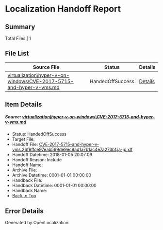 # <a name='report-top'></a> Localization Handoff Report

## Summary
 Total Files | 1

## File List
 Source File | Status | Details 
 ----------- | ------ | ------- 
 [virtualization\hyper-v-on-windows\CVE-2017-5715-and-hyper-v-vms.md](https://github.com/Microsoft/Virtualization-Documentation-Private/blob/78ab53f487f6642ad757e8ae7381b0ffa5111c0d/virtualization/hyper-v-on-windows/CVE-2017-5715-and-hyper-v-vms.md) | HandedOffSuccess | [Details](#3819614f3b4446a483814de8f9d3fe052064fdaf116)

## Item Details
##### <a name='3819614f3b4446a483814de8f9d3fe052064fdaf116'></a> Source: [virtualization\hyper-v-on-windows\CVE-2017-5715-and-hyper-v-vms.md](https://github.com/Microsoft/Virtualization-Documentation-Private/blob/78ab53f487f6642ad757e8ae7381b0ffa5111c0d/virtualization/hyper-v-on-windows/CVE-2017-5715-and-hyper-v-vms.md)
* Status: HandedOffSuccess
* Target File: 
* Handoff File: [CVE-2017-5715-and-hyper-v-vms.26f9ffce97eab599de9ec9ad1a7b1ac4e7a273bf.ja-jp.xlf](https://github.com/MicrosoftDocs/Virtualization-Documentation-Private.handoff/blob/3ea096ec0d4d528ab73e9590583fb95a11a2a2b4/ol-handoff/MicrosoftDocs/Virtualization-Documentation-Private.ja-jp/live/CVE-2017-5715-and-hyper-v-vms.26f9ffce97eab599de9ec9ad1a7b1ac4e7a273bf.ja-jp.xlf)
* Handoff Datetime: 2018-01-05 20:07:09
* Handoff Reason: Include
* Handoff Name: 
* Archive File: 
* Archive Datetime: 0001-01-01 00:00:00
* Handback File: 
* Handback Datetime: 0001-01-01 00:00:00
* Handback Name: 
* [Back to Top](#report-top)


## Error Details

Generated by OpenLocalization.
